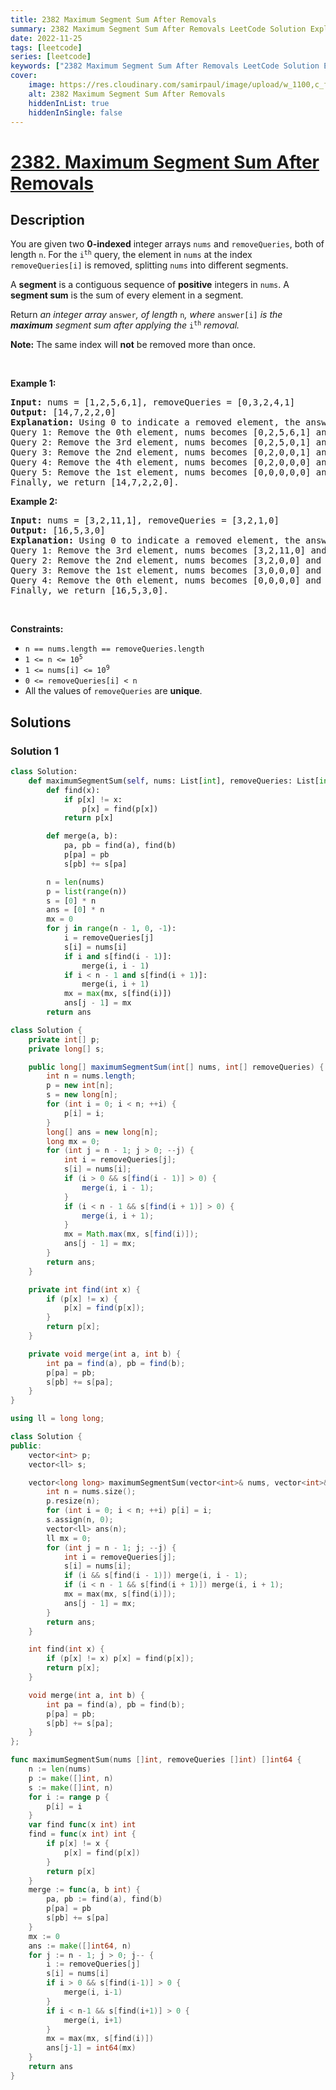 ```yaml
---
title: 2382 Maximum Segment Sum After Removals
summary: 2382 Maximum Segment Sum After Removals LeetCode Solution Explained
date: 2022-11-25
tags: [leetcode]
series: [leetcode]
keywords: ["2382 Maximum Segment Sum After Removals LeetCode Solution Explained in all languages", "2382 Maximum Segment Sum After Removals", "LeetCode", "leetcode solution in Python3 C++ Java Go PHP Ruby Swift TypeScript Rust C# JavaScript C", "GeeksforGeeks", "InterviewBit", "Coding Ninjas", "HackerRank", "HackerEarth", "CodeChef", "TopCoder", "AlgoExpert", "freeCodeCamp", "Codeforces", "GitHub", "AtCoder", "Samir Paul"]
cover:
    image: https://res.cloudinary.com/samirpaul/image/upload/w_1100,c_fit,co_rgb:FFFFFF,l_text:Arial_75_bold:2382 Maximum Segment Sum After Removals - Solution Explained/problem-solving.webp
    alt: 2382 Maximum Segment Sum After Removals
    hiddenInList: true
    hiddenInSingle: false
---
```



# [2382. Maximum Segment Sum After Removals](https://leetcode.com/problems/maximum-segment-sum-after-removals)


## Description

<p>You are given two <strong>0-indexed</strong> integer arrays <code>nums</code> and <code>removeQueries</code>, both of length <code>n</code>. For the <code>i<sup>th</sup></code> query, the element in <code>nums</code> at the index <code>removeQueries[i]</code> is removed, splitting <code>nums</code> into different segments.</p>

<p>A <strong>segment</strong> is a contiguous sequence of <strong>positive</strong> integers in <code>nums</code>. A <strong>segment sum</strong> is the sum of every element in a segment.</p>

<p>Return<em> an integer array </em><code>answer</code><em>, of length </em><code>n</code><em>, where </em><code>answer[i]</code><em> is the <strong>maximum</strong> segment sum after applying the </em><code>i<sup>th</sup></code> <em>removal.</em></p>

<p><strong>Note:</strong> The same index will <strong>not</strong> be removed more than once.</p>

<p>&nbsp;</p>
<p><strong class="example">Example 1:</strong></p>

<pre>
<strong>Input:</strong> nums = [1,2,5,6,1], removeQueries = [0,3,2,4,1]
<strong>Output:</strong> [14,7,2,2,0]
<strong>Explanation:</strong> Using 0 to indicate a removed element, the answer is as follows:
Query 1: Remove the 0th element, nums becomes [0,2,5,6,1] and the maximum segment sum is 14 for segment [2,5,6,1].
Query 2: Remove the 3rd element, nums becomes [0,2,5,0,1] and the maximum segment sum is 7 for segment [2,5].
Query 3: Remove the 2nd element, nums becomes [0,2,0,0,1] and the maximum segment sum is 2 for segment [2]. 
Query 4: Remove the 4th element, nums becomes [0,2,0,0,0] and the maximum segment sum is 2 for segment [2]. 
Query 5: Remove the 1st element, nums becomes [0,0,0,0,0] and the maximum segment sum is 0, since there are no segments.
Finally, we return [14,7,2,2,0].</pre>

<p><strong class="example">Example 2:</strong></p>

<pre>
<strong>Input:</strong> nums = [3,2,11,1], removeQueries = [3,2,1,0]
<strong>Output:</strong> [16,5,3,0]
<strong>Explanation:</strong> Using 0 to indicate a removed element, the answer is as follows:
Query 1: Remove the 3rd element, nums becomes [3,2,11,0] and the maximum segment sum is 16 for segment [3,2,11].
Query 2: Remove the 2nd element, nums becomes [3,2,0,0] and the maximum segment sum is 5 for segment [3,2].
Query 3: Remove the 1st element, nums becomes [3,0,0,0] and the maximum segment sum is 3 for segment [3].
Query 4: Remove the 0th element, nums becomes [0,0,0,0] and the maximum segment sum is 0, since there are no segments.
Finally, we return [16,5,3,0].
</pre>

<p>&nbsp;</p>
<p><strong>Constraints:</strong></p>

<ul>
	<li><code>n == nums.length == removeQueries.length</code></li>
	<li><code>1 &lt;= n &lt;= 10<sup>5</sup></code></li>
	<li><code>1 &lt;= nums[i] &lt;= 10<sup>9</sup></code></li>
	<li><code>0 &lt;= removeQueries[i] &lt; n</code></li>
	<li>All the values of <code>removeQueries</code> are <strong>unique</strong>.</li>
</ul>

## Solutions

### Solution 1

<!-- tabs:start -->

```python
class Solution:
    def maximumSegmentSum(self, nums: List[int], removeQueries: List[int]) -> List[int]:
        def find(x):
            if p[x] != x:
                p[x] = find(p[x])
            return p[x]

        def merge(a, b):
            pa, pb = find(a), find(b)
            p[pa] = pb
            s[pb] += s[pa]

        n = len(nums)
        p = list(range(n))
        s = [0] * n
        ans = [0] * n
        mx = 0
        for j in range(n - 1, 0, -1):
            i = removeQueries[j]
            s[i] = nums[i]
            if i and s[find(i - 1)]:
                merge(i, i - 1)
            if i < n - 1 and s[find(i + 1)]:
                merge(i, i + 1)
            mx = max(mx, s[find(i)])
            ans[j - 1] = mx
        return ans
```

```java
class Solution {
    private int[] p;
    private long[] s;

    public long[] maximumSegmentSum(int[] nums, int[] removeQueries) {
        int n = nums.length;
        p = new int[n];
        s = new long[n];
        for (int i = 0; i < n; ++i) {
            p[i] = i;
        }
        long[] ans = new long[n];
        long mx = 0;
        for (int j = n - 1; j > 0; --j) {
            int i = removeQueries[j];
            s[i] = nums[i];
            if (i > 0 && s[find(i - 1)] > 0) {
                merge(i, i - 1);
            }
            if (i < n - 1 && s[find(i + 1)] > 0) {
                merge(i, i + 1);
            }
            mx = Math.max(mx, s[find(i)]);
            ans[j - 1] = mx;
        }
        return ans;
    }

    private int find(int x) {
        if (p[x] != x) {
            p[x] = find(p[x]);
        }
        return p[x];
    }

    private void merge(int a, int b) {
        int pa = find(a), pb = find(b);
        p[pa] = pb;
        s[pb] += s[pa];
    }
}
```

```cpp
using ll = long long;

class Solution {
public:
    vector<int> p;
    vector<ll> s;

    vector<long long> maximumSegmentSum(vector<int>& nums, vector<int>& removeQueries) {
        int n = nums.size();
        p.resize(n);
        for (int i = 0; i < n; ++i) p[i] = i;
        s.assign(n, 0);
        vector<ll> ans(n);
        ll mx = 0;
        for (int j = n - 1; j; --j) {
            int i = removeQueries[j];
            s[i] = nums[i];
            if (i && s[find(i - 1)]) merge(i, i - 1);
            if (i < n - 1 && s[find(i + 1)]) merge(i, i + 1);
            mx = max(mx, s[find(i)]);
            ans[j - 1] = mx;
        }
        return ans;
    }

    int find(int x) {
        if (p[x] != x) p[x] = find(p[x]);
        return p[x];
    }

    void merge(int a, int b) {
        int pa = find(a), pb = find(b);
        p[pa] = pb;
        s[pb] += s[pa];
    }
};
```

```go
func maximumSegmentSum(nums []int, removeQueries []int) []int64 {
	n := len(nums)
	p := make([]int, n)
	s := make([]int, n)
	for i := range p {
		p[i] = i
	}
	var find func(x int) int
	find = func(x int) int {
		if p[x] != x {
			p[x] = find(p[x])
		}
		return p[x]
	}
	merge := func(a, b int) {
		pa, pb := find(a), find(b)
		p[pa] = pb
		s[pb] += s[pa]
	}
	mx := 0
	ans := make([]int64, n)
	for j := n - 1; j > 0; j-- {
		i := removeQueries[j]
		s[i] = nums[i]
		if i > 0 && s[find(i-1)] > 0 {
			merge(i, i-1)
		}
		if i < n-1 && s[find(i+1)] > 0 {
			merge(i, i+1)
		}
		mx = max(mx, s[find(i)])
		ans[j-1] = int64(mx)
	}
	return ans
}
```

<!-- tabs:end -->

<!-- end -->
